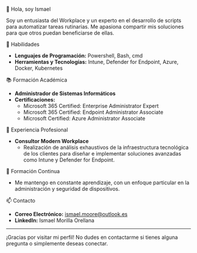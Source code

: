  👋 Hola, soy Ismael

Soy un entusiasta del Workplace y un experto en el desarrollo de scripts para automatizar tareas rutinarias. Me apasiona compartir mis soluciones para que otros puedan beneficiarse de ellas.

🚀 Habilidades

- **Lenguajes de Programación:** Powershell, Bash, cmd
- **Herramientas y Tecnologías:** Intune, Defender for Endpoint, Azure, Docker, Kubernetes

📚 Formación Académica

- **Administrador de Sistemas Informáticos**
- **Certificaciones:**
  - Microsoft 365 Certified: Enterprise Administrator Expert
  - Microsoft 365 Certified: Endpoint Administrator Associate
  - Microsoft Certified: Azure Administrator Associate

💼 Experiencia Profesional

- **Consultor Modern Workplace**
  - Realización de análisis exhaustivos de la infraestructura tecnológica de los clientes para diseñar e implementar soluciones avanzadas como Intune y Defender for Endpoint.

🌱 Formación Continua

- Me mantengo en constante aprendizaje, con un enfoque particular en la administración y seguridad de dispositivos.

 📫 Contacto

- **Correo Electrónico:** ismael.moore@outlook.es
- **LinkedIn:** Ismael Morilla Orellana

---

¡Gracias por visitar mi perfil! No dudes en contactarme si tienes alguna pregunta o simplemente deseas conectar.
